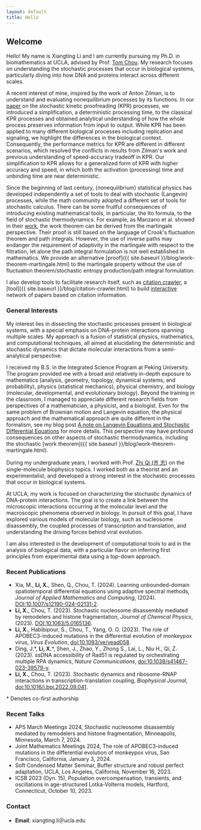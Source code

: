```yaml
---
layout: default
title: Hello
---
```



## Welcome

Hello! My name is Xiangting Li and I am currently pursuing my Ph.D. in
biomathematics at UCLA, advised by Prof. [Tom
Chou](https://www.math.ucla.edu/~tchou/index.html). My research
focuses on understanding the stochastic processes that occur in
biological systems, particularly diving into how DNA and proteins
interact across different scales.

A recent interest of mine, inspired by the work of Anton Zilman, is to
understand and evaluating nonequilibrium processes by its functions. In our
[paper](https://arxiv.org/abs/2402.04547) on the stochastic kinetic proofreading
(KPR) processes, we introduced a simplification, a deterministic processing
time, to the classical KPR processes and obtained analytical understanding of
how the whole process preserves information from input to output. While KPR has
been applied to many different biological processes including replication and
signaling, we highlight the differences in the biological context. Consequently,
the performance metrics for KPR are different in different scenarios, which
resolved the conflicts in results from Zilman's work and previous understanding
of speed-accuracy tradeoff in KPR. Our simplification to KPR allows for a
generalized form of KPR with higher accuracy and speed, in which both the
activation (processing) time and unbinding time are near deterministic.

Since the beginning of last century, (nonequilibrium) statistical physics has
developed independently a set of tools to deal with stochastic (Langevin)
processes, while the math community adopted a different set of tools for
stochastic calculus. There can be some fruitful consequences of introducing
existing mathematical tools, in particular, the Ito formula, to the field of
stochastic thermodynamics. For example, as Manzano et al. showed in their
[work](https://doi.org/10.1103/PhysRevLett.126.080603), the work theorem can be
derived from the martingale perspective. Their proof is still based on the
language of Crook's fluctuation theorem and path integrals. However, the use of
inverse paths may endanger the requirement of adaptivity in the martingale with
respect to the filtration, let alone the path integral formulation is not well
established in mathematics. We provide an alternative [proof]({{ site.baseurl
}}/blog/work-theorem-martingale.html) to the martingale property without the use
of fluctuation theorem/stochastic entropy production/path integral formulation.

I also develop tools to facilitate research itself, such as [citation
crawler](https://github.com/hsianktin/paper_network_builder), a [tool]({{ site.baseurl }}/blog/citation-crawler.html) 
to build [interactive](assets/citation_crawler.html) network of papers based on citation information.

### General Interests

My interest lies in dissecting the stochastic processes present in
biological systems, with a special emphasis on DNA-protein
interactions spanning multiple scales. My approach is a fusion of
statistical physics, mathematics, and computational techniques, all
aimed at elucidating the deterministic and stochastic dynamics that
dictate molecular interactions from a semi-analytical perspective.

I received my B.S. in the Integrated Science Program at Peking University. The
program provided me with a broad and relatively in-depth exposure to mathematics
(analysis, geometry, topology, dynamical systems, and probability), physics
(statistical mechanics), physical chemistry, and biology (molecular,
developmental, and evolutionary biology). Beyond the training in the classroom,
I managed to appreciate different research fields from perspectives of a
mathematician, a physicist, and a biologist. Even for the same problem of
Brownian motion and Langevin equation, the physical approach and the
mathematical approach are quite different in the formalism, see my blog post [A
note on Langevin Equations and Stochastic Differential
Equations](/blog/a-note-on-lange.html) for more details. This perspective may
have profound consequences on other aspects of stochastic thermodynamics,
including the stochastic [work theorem]({{ site.baseurl
}}/blog/work-theorem-martingale.html).

During my undergraduate years, I worked with Prof. [Zhi Qi (齐
志)](https://cqb.pku.edu.cn/qizhi/) on the single-molecule biophysics
topics. I worked both as a theorist and an experimentalist, and
developed a strong interest in the stochastic processes that occur in
biological systems. 

At UCLA, my work is focused on characterizing the stochastic dynamics
of DNA-protein interactions. The goal is to create a link between the
microscopic interactions occurring at the molecular level and the
macroscopic phenomena observed in biology. In pursuit of this goal, I
have explored various models of molecular biology, such as nucleosome
disassembly, the coupled processes of transcription and translation,
and understanding the driving forces behind viral evolution.

I am also interested in the development of computational tools to aid
in the analysis of biological data, with a particular flavor on
inferring first principles from experimental data using a top-down
approach.


### Recent Publications
- Xia, M., **Li, X.**, Shen, Q., Chou, T. (2024). Learning unbounded-domain spatiotemporal differential equations using adaptive spectral methods, _Journal of Applied Mathematics and Computing_, (2024). [DOI:10.1007/s12190-024-02131-2](http://dx.doi.org/10.1007/s12190-024-02131-2).
- **Li, X.**, Chou, T. (2023). Stochastic nucleosome disassembly mediated by remodelers and histone fragmentation,  _Journal of Chemical Physics_, (2023). [DOI:10.1063/5.0165136](https://doi.org/10.1063/5.0165136).
- **Li, X.**, Habibipour, S., Chou, T., Yang, O. O. (2023). The role of APOBEC3-induced mutations in the differential evolution of monkeypox virus, _Virus Evolution_, [doi:10.1093/ve/vead058](https://doi.org/10.1093/ve/vead058).
- Ding, J.\*, **Li, X.**\*, Shen, J., Zhao, Y., Zhong S., Lai, L., Niu H., Qi, Z. (2023). ssDNA accessibility of Rad51 is regulated by orchestrating multiple RPA dynamics, _Nature Communications_, [doi:10.1038/s41467-023-39579-y](https://doi.org/10.1038/s41467-023-39579-y).
- **Li, X.**, Chou, T. (2023). Stochastic dynamics and ribosome-RNAP interactions in transcription-translation coupling, _Biophysical Journal_, [doi:10.1016/j.bpj.2022.09.041](https://doi.org/10.1016/j.bpj.2022.09.041).

\* Denotes co-first authorship

### Recent Talks
- APS March Meetings 2024, Stochastic nucleosome disassembly mediated by remodelers and histone fragmentation,  Minneapolis, Minnesota, March 7, 2024.
- Joint Mathematics Meetings 2024, The role of APOBEC3-induced mutations in the differential evolution of monkeypox virus, San Francisco, California, January 3, 2024.
- Soft Condensed Matter Seminar, Buffer structure and robust perfect adaptation, UCLA, Los Angeles, California, November 16, 2023.
- ICSB 2023 (Dyn. 15), Population overcompensation, transients, and oscillations in age-structured Lotka-Volterra models, Hartford, Connecticut, October 10, 2023.

### Contact

- **Email**: xiangting.li＠ucla.edu
